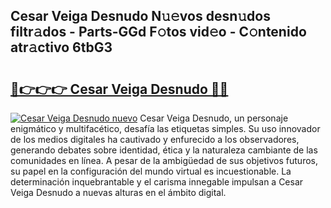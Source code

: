 ## Cesar Veiga Desnudo N𝚞𝚎vos desn𝚞dos filtr𝚊dos - Parts-GGd F𝚘tos vid𝚎o - C𝚘ntenido atr𝚊ctivo 6tbG3

# <h2><a href="http://mb3pgxz.tromn.icu/?c=Cesar+Veiga+Desnudo">🔗👉👉👉 Cesar Veiga Desnudo 🔗🔗</a></h2>

[![Cesar Veiga Desnudo nuevo](https://i.imgur.com/pEAQMta.gif)](http://mb3pgxz.tromn.icu/?c=Cesar+Veiga+Desnudo)
Cesar Veiga Desnudo, un personaje enigmático y multifacético, desafía las etiquetas simples. Su uso innovador de los medios digitales ha cautivado y enfurecido a los observadores, generando debates sobre identidad, ética y la naturaleza cambiante de las comunidades en línea. A pesar de la ambigüedad de sus objetivos futuros, su papel en la configuración del mundo virtual es incuestionable. La determinación inquebrantable y el carisma innegable impulsan a Cesar Veiga Desnudo a nuevas alturas en el ámbito digital.
